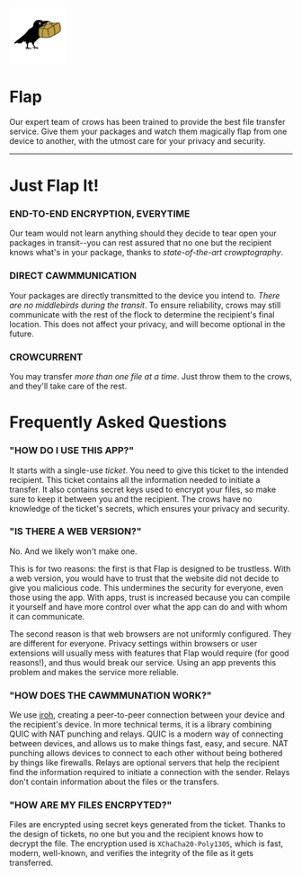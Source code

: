 <div>
    <img src="flap-app/public/standing.png" width="100"/> 
    <h1>Flap</h1>
</div>
Our expert team of crows has been trained to provide the best file transfer service.
Give them your packages and watch them magically flap from one device to another,
with the utmost care for your privacy and security.

---

# Just Flap It!



### END-TO-END ENCRYPTION, EVERYTIME

Our team would not learn anything should they decide to tear open your packages in transit--you can rest assured that no one but the recipient knows what's in your package, thanks to *state-of-the-art crowptography*.

### DIRECT CAWMMUNICATION

Your packages are directly transmitted to the device you intend to. *There are no middlebirds during the transit*. To ensure reliability, crows may still communicate with the rest of the flock to determine the recipient's final location. This does not affect your privacy, and will become optional in the future.
                
### CROWCURRENT

You may transfer *more than one file at a time*. Just throw them to the crows, and they'll take care of the rest.


# Frequently Asked Questions

### "HOW DO I USE THIS APP?"

It starts with a single-use <i>ticket</i>. You need to give this ticket to the intended recipient. This ticket contains all the information needed to initiate a transfer. It also contains secret keys used to encrypt your files, so make sure to keep it between you and the recipient. The crows have no knowledge of the ticket's secrets, which ensures your privacy and security.

### "IS THERE A WEB VERSION?"

No. And we likely won't make one.

This is for two reasons: the first is that Flap is designed to be trustless. With a web version, you would have to trust that the website did not decide to give you malicious code. This undermines the security for everyone, even those using the app. With apps, trust is increased because you can compile it yourself and have more control over what the app can do and with whom it can communicate.

The second reason is that web browsers are not uniformly configured. They are different for everyone. Privacy settings within browsers or user extensions will usually mess with features that Flap would require (for good reasons!), and thus would break our service. Using an app prevents this problem and makes the service more reliable.

### "HOW DOES THE CAWMMUNATION WORK?"

We use <a href="https://iroh.computer">iroh</a>, creating a peer-to-peer connection between your device and the recipient's device. In more technical terms, it is a library combining QUIC with NAT punching and relays. QUIC is a modern way of connecting between devices, and allows us to make things fast, easy, and secure. NAT punching allows devices to connect to each other without being bothered by things like firewalls. Relays are optional servers that help the recipient find the information required to initiate a connection with the sender. Relays don't contain information about the files or the transfers.

### "HOW ARE MY FILES ENCRPYTED?"

Files are encrypted using secret keys generated from the ticket. Thanks to the design of tickets, no one but you and the recipient knows how to decrypt the file. The encryption used is <code>XChaCha20-Poly1305</code>, which is fast, modern, well-known, and verifies the integrity of the file as it gets transferred.